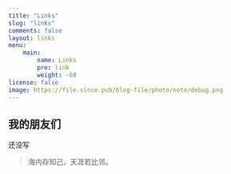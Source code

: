 ```yaml
---
title: "Links"
slug: "links"
comments: false
layout: links
menu: 
    main:
        name: Links
        pre: link
        weight: -60
license: false
image: https://file.vince.pub/blog-file/photo/note/debug.png
---
```


## 我的朋友们

还没写

> 海内存知己，天涯若比邻。